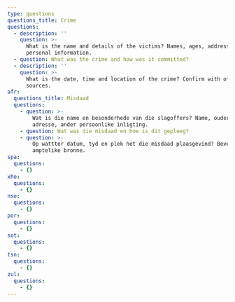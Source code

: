 ```yaml
---
type: questions
questions_title: Crime
questions:
  - description: ''
    question: >-
      What is the name and details of the victims? Names, ages, addresses, other
      personal information.
  - question: What was the crime and how was it committed?
  - description: ''
    question: >-
      What is the date, time and location of the crime? Confirm with official
      sources.
afr:
  questions_title: Misdaad
  questions:
    - question: >-
        Wat is die name en besonderhede van die slagoffers? Name, ouderdomme,
        adresse, ander persoonlike inligting.
    - question: Wat was die misdaad en hoe is dit gepleeg?
    - question: >-
        Op wattter datum, tyd en plek het die misdaad plaasgevind? Bevestig met
        amptelike bronne.
spa:
  questions:
    - {}
xho:
  questions:
    - {}
nso:
  questions:
    - {}
por:
  questions:
    - {}
sot:
  questions:
    - {}
tsn:
  questions:
    - {}
zul:
  questions:
    - {}
---
```


